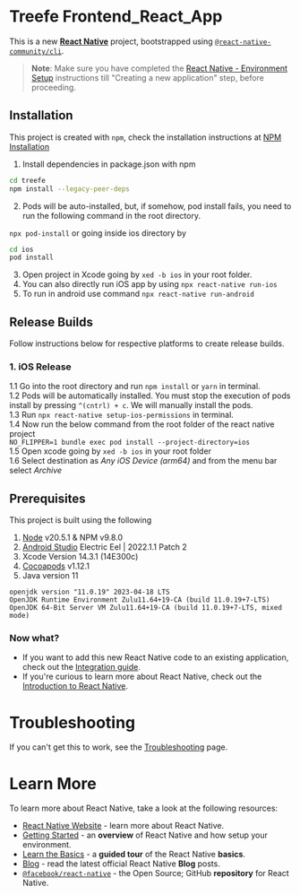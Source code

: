 # Treefe Frontend_React_App

This is a new [**React Native**](https://reactnative.dev) project, bootstrapped using [`@react-native-community/cli`](https://github.com/react-native-community/cli).

> **Note**: Make sure you have completed the [React Native - Environment Setup](https://reactnative.dev/docs/environment-setup) instructions till "Creating a new application" step, before proceeding.

## Installation

This project is created with `npm`, check the installation instructions at [NPM Installation](https://docs.npmjs.com/downloading-and-installing-node-js-and-npm)

1. Install dependencies in package.json with npm

```bash
cd treefe
npm install --legacy-peer-deps
```

2. Pods will be auto-installed, but, if somehow, pod install fails, you need to run the following command in the root directory.

`npx pod-install` or going inside ios directory by

```bash
cd ios
pod install
```

3. Open project in Xcode going by `xed -b ios` in your root folder.
4. You can also directly run iOS app by using `npx react-native run-ios`
5. To run in android use command `npx react-native run-android`

## Release Builds

Follow instructions below for respective platforms to create release builds.

### 1. **iOS Release**

1.1 Go into the root directory and run `npm install` or `yarn` in terminal.  
1.2 Pods will be automatically installed. You must stop the execution of pods install by pressing `^(cntrl) + c`. We will manually install the pods.  
1.3 Run `npx react-native setup-ios-permissions` in terminal.  
1.4 Now run the below command from the root folder of the react native project  
`NO_FLIPPER=1 bundle exec pod install --project-directory=ios`  
1.5 Open xcode going by `xed -b ios` in your root folder  
1.6 Select destination as _Any iOS Device (arm64)_ and from the menu bar select _Archive_

## Prerequisites

This project is built using the following

1. [Node](https://nodejs.org/en) v20.5.1 & NPM v9.8.0
2. [Android Studio](https://developer.android.com/studio/archive) Electric Eel | 2022.1.1 Patch 2
3. Xcode Version 14.3.1 (14E300c)
4. [Cocoapods](https://guides.cocoapods.org/using/getting-started.html) v1.12.1
5. Java version 11

```
openjdk version "11.0.19" 2023-04-18 LTS
OpenJDK Runtime Environment Zulu11.64+19-CA (build 11.0.19+7-LTS)
OpenJDK 64-Bit Server VM Zulu11.64+19-CA (build 11.0.19+7-LTS, mixed mode)
```

### Now what?

- If you want to add this new React Native code to an existing application, check out the [Integration guide](https://reactnative.dev/docs/integration-with-existing-apps).
- If you're curious to learn more about React Native, check out the [Introduction to React Native](https://reactnative.dev/docs/getting-started).

# Troubleshooting

If you can't get this to work, see the [Troubleshooting](https://reactnative.dev/docs/troubleshooting) page.

# Learn More

To learn more about React Native, take a look at the following resources:

- [React Native Website](https://reactnative.dev) - learn more about React Native.
- [Getting Started](https://reactnative.dev/docs/environment-setup) - an **overview** of React Native and how setup your environment.
- [Learn the Basics](https://reactnative.dev/docs/getting-started) - a **guided tour** of the React Native **basics**.
- [Blog](https://reactnative.dev/blog) - read the latest official React Native **Blog** posts.
- [`@facebook/react-native`](https://github.com/facebook/react-native) - the Open Source; GitHub **repository** for React Native.
